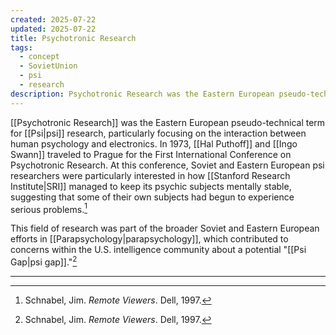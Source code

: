 ```yaml
---
created: 2025-07-22
updated: 2025-07-22
title: Psychotronic Research
tags:
  - concept
  - SovietUnion
  - psi
  - research
description: Psychotronic Research was the Eastern European pseudo-technical term for psi research, particularly focusing on the interaction between human psychology and electronics.
---
```


[[Psychotronic Research]] was the Eastern European pseudo-technical term for [[Psi|psi]] research, particularly focusing on the interaction between human psychology and electronics. In 1973, [[Hal Puthoff]] and [[Ingo Swann]] traveled to Prague for the First International Conference on Psychotronic Research. At this conference, Soviet and Eastern European psi researchers were particularly interested in how [[Stanford Research Institute|SRI]] managed to keep its psychic subjects mentally stable, suggesting that some of their own subjects had begun to experience serious problems.[^1]

This field of research was part of the broader Soviet and Eastern European efforts in [[Parapsychology|parapsychology]], which contributed to concerns within the U.S. intelligence community about a potential "[[Psi Gap|psi gap]]."[^1]

---

[^1]: Schnabel, Jim. *Remote Viewers*. Dell, 1997.